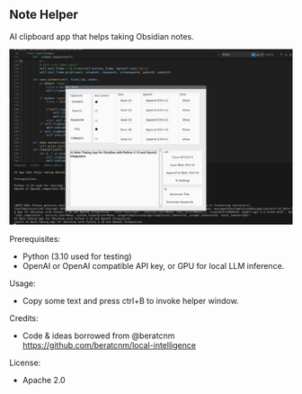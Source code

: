 
## Note Helper

AI clipboard app that helps taking Obsidian notes.


![Screenshot](screen.jpg)



Prerequisites:
- Python (3.10 used for testing)
- OpenAI or OpenAI compatible API key, or GPU for local LLM inference.

Usage: 
- Copy some text and press ctrl+B to invoke helper window. 

Credits:
- Code & ideas borrowed from @beratcnm https://github.com/beratcnm/local-intelligence

License:
- Apache 2.0 
